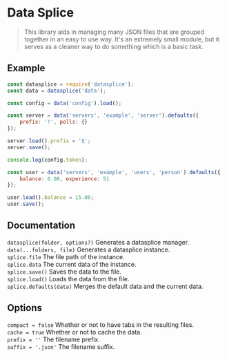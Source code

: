 # Data Splice
> This library aids in managing many JSON files that are grouped together in an easy to use way. It's an extremely small module, but it serves as a cleaner way to do something which is a basic task.

## Example
```js
const datasplice = require('datasplice');
const data = datasplice('data');

const config = data('config').load();

const server = data('servers', 'example', 'server').defaults({
	prefix: '!', polls: {}
});

server.load().prefix = '$';
server.save();

console.log(config.token);

const user = data('servers', 'example', 'users', 'person').defaults({
	balance: 0.00, experience: 51
});

user.load().balance = 15.00;
user.save();
```

## Documentation
`datasplice(folder, options?)` Generates a datasplice manager.  
`data(...folders, file)` Generates a datasplice instance.  
`splice.file` The file path of the instance.  
`splice.data` The current data of the instance.  
`splice.save()` Saves the data to the file.  
`splice.load()` Loads the data from the file.  
`splice.defaults(data)` Merges the default data and the current data.  

## Options
`compact = false` Whether or not to have tabs in the resulting files.  
`cache = true` Whether or not to cache the data.  
`prefix = ''` The filename prefix.  
`suffix = '.json'` The filename suffix.  